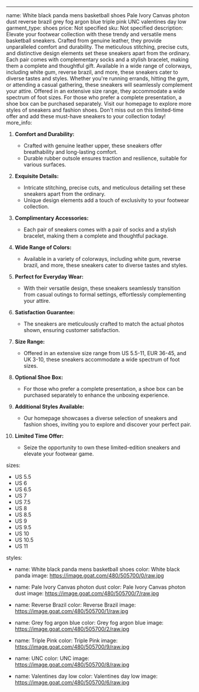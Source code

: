 ---
name: White black panda mens basketball shoes Pale Ivory Canvas photon dust reverse brazil grey fog argon blue triple pink UNC valentines day low
garment_type: shoes
price: Not specified
sku: Not specified
description: Elevate your footwear collection with these trendy and versatile mens basketball sneakers. Crafted from genuine leather, they provide unparalleled comfort and durability. The meticulous stitching, precise cuts, and distinctive design elements set these sneakers apart from the ordinary. Each pair comes with complementary socks and a stylish bracelet, making them a complete and thoughtful gift. Available in a wide range of colorways, including white gum, reverse brazil, and more, these sneakers cater to diverse tastes and styles. Whether you're running errands, hitting the gym, or attending a casual gathering, these sneakers will seamlessly complement your attire. Offered in an extensive size range, they accommodate a wide spectrum of foot sizes. For those who prefer a complete presentation, a shoe box can be purchased separately. Visit our homepage to explore more styles of sneakers and fashion shoes. Don't miss out on this limited-time offer and add these must-have sneakers to your collection today!
more_info:

1. **Comfort and Durability:**
   - Crafted with genuine leather upper, these sneakers offer breathability and long-lasting comfort.
   - Durable rubber outsole ensures traction and resilience, suitable for various surfaces.

2. **Exquisite Details:**
   - Intricate stitching, precise cuts, and meticulous detailing set these sneakers apart from the ordinary.
   - Unique design elements add a touch of exclusivity to your footwear collection.

3. **Complimentary Accessories:**
   - Each pair of sneakers comes with a pair of socks and a stylish bracelet, making them a complete and thoughtful package.

4. **Wide Range of Colors:**
   - Available in a variety of colorways, including white gum, reverse brazil, and more, these sneakers cater to diverse tastes and styles.

5. **Perfect for Everyday Wear:**
   - With their versatile design, these sneakers seamlessly transition from casual outings to formal settings, effortlessly complementing your attire.

6. **Satisfaction Guarantee:**
   - The sneakers are meticulously crafted to match the actual photos shown, ensuring customer satisfaction.

7. **Size Range:**
   - Offered in an extensive size range from US 5.5-11, EUR 36-45, and UK 3-10, these sneakers accommodate a wide spectrum of foot sizes.

8. **Optional Shoe Box:**
   - For those who prefer a complete presentation, a shoe box can be purchased separately to enhance the unboxing experience.

9. **Additional Styles Available:**
   - Our homepage showcases a diverse selection of sneakers and fashion shoes, inviting you to explore and discover your perfect pair.

10. **Limited Time Offer:**
    - Seize the opportunity to own these limited-edition sneakers and elevate your footwear game.

sizes:
 - US 5.5
 - US 6
 - US 6.5
 - US 7
 - US 7.5
 - US 8
 - US 8.5
 - US 9
 - US 9.5
 - US 10
 - US 10.5
 - US 11

styles:
 - name: White black panda mens basketball shoes
  color: White black panda
  image: https://image.goat.com/480/505700/0/raw.jpg
 
  - name: Pale Ivory Canvas photon dust
  color: Pale Ivory Canvas photon dust
  image: https://image.goat.com/480/505700/7/raw.jpg

  - name: Reverse Brazil
  color: Reverse Brazil
  image: https://image.goat.com/480/505700/1/raw.jpg

  - name: Grey fog argon blue
  color: Grey fog argon blue
  image: https://image.goat.com/480/505700/2/raw.jpg

  - name: Triple Pink
  color: Triple Pink
  image: https://image.goat.com/480/505700/9/raw.jpg

  - name: UNC
  color: UNC
  image: https://image.goat.com/480/505700/8/raw.jpg

  - name: Valentines day low
  color: Valentines day low
  image: https://image.goat.com/480/505700/6/raw.jpg

